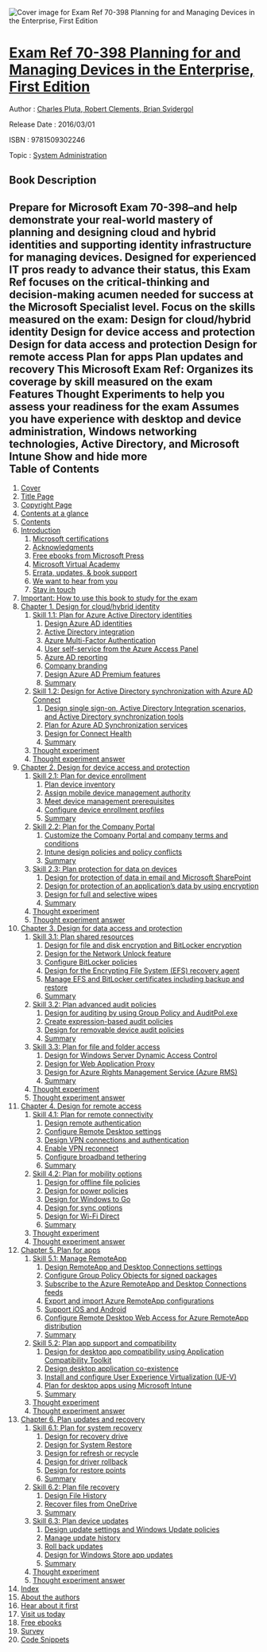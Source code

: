 ![Cover image for Exam Ref 70-398 Planning for and Managing Devices in the Enterprise, First Edition](https://imgdetail.ebookreading.net/cover/cover/system_admin/EB9781509302246.jpg)

[Exam Ref 70-398 Planning for and Managing Devices in the Enterprise, First Edition](https://ebookreading.net/view/book/Exam+Ref+70-398+Planning+for+and+Managing+Devices+in+the+Enterprise%2C+First+Edition-EB9781509302246_1.html "Exam Ref 70-398 Planning for and Managing Devices in the Enterprise, First Edition")
====================================================================================================================

Author : [Charles Pluta](https://ebookreading.net/search/author/Charles+Pluta),[ Robert Clements](https://ebookreading.net/search/author/+Robert+Clements),[ Brian Svidergol](https://ebookreading.net/search/author/+Brian+Svidergol)

Release Date : 2016/03/01

ISBN : 9781509302246

Topic : [System Administration](https://ebookreading.net/search/category/system-administration)

Book Description
-----------------

 Prepare for Microsoft Exam 70-398–and help demonstrate your real-world mastery of planning and designing cloud and hybrid identities and supporting identity infrastructure for managing devices. Designed for experienced IT pros ready to advance their status, this Exam Ref focuses on the critical-thinking and decision-making acumen needed for success at the Microsoft Specialist level.  Focus on the skills measured on the exam:
Design for cloud/hybrid identity
Design for device access and protection
Design for data access and protection
Design for remote access
Plan for apps
Plan updates and recovery
This Microsoft Exam Ref:
Organizes its coverage by skill measured on the exam
Features Thought Experiments to help you assess your readiness for the exam
Assumes you have experience with desktop and device administration, Windows networking technologies, Active Directory, and Microsoft Intune
        Show and hide more                
Table of Contents
-----------------

1. [Cover](https://ebookreading.net/view/book/Exam+Ref+70-398+Planning+for+and+Managing+Devices+in+the+Enterprise%2C+First+Edition-EB9781509302246_1.html#cover)
1. [Title Page](https://ebookreading.net/view/book/Exam+Ref+70-398+Planning+for+and+Managing+Devices+in+the+Enterprise%2C+First+Edition-EB9781509302246_2.html#title)
1. [Copyright Page](https://ebookreading.net/view/book/Exam+Ref+70-398+Planning+for+and+Managing+Devices+in+the+Enterprise%2C+First+Edition-EB9781509302246_3.html#copy)
1. [Contents at a glance](https://ebookreading.net/view/book/Exam+Ref+70-398+Planning+for+and+Managing+Devices+in+the+Enterprise%2C+First+Edition-EB9781509302246_4.html#toc)
1. [Contents](https://ebookreading.net/view/book/Exam+Ref+70-398+Planning+for+and+Managing+Devices+in+the+Enterprise%2C+First+Edition-EB9781509302246_5.html#bk01-toc)
1. [Introduction](https://ebookreading.net/view/book/Exam+Ref+70-398+Planning+for+and+Managing+Devices+in+the+Enterprise%2C+First+Edition-EB9781509302246_6.html#pref01)
    1. [Microsoft certifications](https://ebookreading.net/view/book/Exam+Ref+70-398+Planning+for+and+Managing+Devices+in+the+Enterprise%2C+First+Edition-EB9781509302246_6.html#pref01lev1sec1)
    1. [Acknowledgments](https://ebookreading.net/view/book/Exam+Ref+70-398+Planning+for+and+Managing+Devices+in+the+Enterprise%2C+First+Edition-EB9781509302246_6.html#pref01lev1sec2)
    1. [Free ebooks from Microsoft Press](https://ebookreading.net/view/book/Exam+Ref+70-398+Planning+for+and+Managing+Devices+in+the+Enterprise%2C+First+Edition-EB9781509302246_6.html#pref01lev1sec3)
    1. [Microsoft Virtual Academy](https://ebookreading.net/view/book/Exam+Ref+70-398+Planning+for+and+Managing+Devices+in+the+Enterprise%2C+First+Edition-EB9781509302246_6.html#pref01lev1sec4)
    1. [Errata, updates, &amp; book support](https://ebookreading.net/view/book/Exam+Ref+70-398+Planning+for+and+Managing+Devices+in+the+Enterprise%2C+First+Edition-EB9781509302246_6.html#pref01lev1sec5)
    1. [We want to hear from you](https://ebookreading.net/view/book/Exam+Ref+70-398+Planning+for+and+Managing+Devices+in+the+Enterprise%2C+First+Edition-EB9781509302246_6.html#pref01lev1sec6)
    1. [Stay in touch](https://ebookreading.net/view/book/Exam+Ref+70-398+Planning+for+and+Managing+Devices+in+the+Enterprise%2C+First+Edition-EB9781509302246_6.html#pref01lev1sec7)
1. [Important: How to use this book to study for the exam](https://ebookreading.net/view/book/Exam+Ref+70-398+Planning+for+and+Managing+Devices+in+the+Enterprise%2C+First+Edition-EB9781509302246_7.html#pref02)
1. [Chapter 1. Design for cloud/hybrid identity](https://ebookreading.net/view/book/Exam+Ref+70-398+Planning+for+and+Managing+Devices+in+the+Enterprise%2C+First+Edition-EB9781509302246_8.html#ch01)
    1. [Skill 1.1: Plan for Azure Active Directory identities](https://ebookreading.net/view/book/Exam+Ref+70-398+Planning+for+and+Managing+Devices+in+the+Enterprise%2C+First+Edition-EB9781509302246_8.html#ch01lev1sec1)
        1. [Design Azure AD identities](https://ebookreading.net/view/book/Exam+Ref+70-398+Planning+for+and+Managing+Devices+in+the+Enterprise%2C+First+Edition-EB9781509302246_8.html#ch01lev2sec1)
        1. [Active Directory integration](https://ebookreading.net/view/book/Exam+Ref+70-398+Planning+for+and+Managing+Devices+in+the+Enterprise%2C+First+Edition-EB9781509302246_8.html#ch01lev2sec2)
        1. [Azure Multi-Factor Authentication](https://ebookreading.net/view/book/Exam+Ref+70-398+Planning+for+and+Managing+Devices+in+the+Enterprise%2C+First+Edition-EB9781509302246_8.html#ch01lev2sec3)
        1. [User self-service from the Azure Access Panel](https://ebookreading.net/view/book/Exam+Ref+70-398+Planning+for+and+Managing+Devices+in+the+Enterprise%2C+First+Edition-EB9781509302246_8.html#ch01lev2sec4)
        1. [Azure AD reporting](https://ebookreading.net/view/book/Exam+Ref+70-398+Planning+for+and+Managing+Devices+in+the+Enterprise%2C+First+Edition-EB9781509302246_8.html#ch01lev2sec5)
        1. [Company branding](https://ebookreading.net/view/book/Exam+Ref+70-398+Planning+for+and+Managing+Devices+in+the+Enterprise%2C+First+Edition-EB9781509302246_8.html#ch01lev2sec6)
        1. [Design Azure AD Premium features](https://ebookreading.net/view/book/Exam+Ref+70-398+Planning+for+and+Managing+Devices+in+the+Enterprise%2C+First+Edition-EB9781509302246_8.html#ch01lev2sec7)
        1. [Summary](https://ebookreading.net/view/book/Exam+Ref+70-398+Planning+for+and+Managing+Devices+in+the+Enterprise%2C+First+Edition-EB9781509302246_8.html#ch01lev2sec8)
    1. [Skill 1.2: Design for Active Directory synchronization with Azure AD Connect](https://ebookreading.net/view/book/Exam+Ref+70-398+Planning+for+and+Managing+Devices+in+the+Enterprise%2C+First+Edition-EB9781509302246_8.html#ch01lev1sec2)
        1. [Design single sign-on, Active Directory Integration scenarios, and Active Directory synchronization tools](https://ebookreading.net/view/book/Exam+Ref+70-398+Planning+for+and+Managing+Devices+in+the+Enterprise%2C+First+Edition-EB9781509302246_8.html#ch01lev2sec9)
        1. [Plan for Azure AD Synchronization services](https://ebookreading.net/view/book/Exam+Ref+70-398+Planning+for+and+Managing+Devices+in+the+Enterprise%2C+First+Edition-EB9781509302246_8.html#ch01lev2sec10)
        1. [Design for Connect Health](https://ebookreading.net/view/book/Exam+Ref+70-398+Planning+for+and+Managing+Devices+in+the+Enterprise%2C+First+Edition-EB9781509302246_8.html#ch01lev2sec11)
        1. [Summary](https://ebookreading.net/view/book/Exam+Ref+70-398+Planning+for+and+Managing+Devices+in+the+Enterprise%2C+First+Edition-EB9781509302246_8.html#ch01lev2sec12)
    1. [Thought experiment](https://ebookreading.net/view/book/Exam+Ref+70-398+Planning+for+and+Managing+Devices+in+the+Enterprise%2C+First+Edition-EB9781509302246_8.html#ch01lev1sec3)
    1. [Thought experiment answer](https://ebookreading.net/view/book/Exam+Ref+70-398+Planning+for+and+Managing+Devices+in+the+Enterprise%2C+First+Edition-EB9781509302246_8.html#ch01lev1sec4)
1. [Chapter 2. Design for device access and protection](https://ebookreading.net/view/book/Exam+Ref+70-398+Planning+for+and+Managing+Devices+in+the+Enterprise%2C+First+Edition-EB9781509302246_9.html#ch02)
    1. [Skill 2.1: Plan for device enrollment](https://ebookreading.net/view/book/Exam+Ref+70-398+Planning+for+and+Managing+Devices+in+the+Enterprise%2C+First+Edition-EB9781509302246_9.html#ch02lev1sec1)
        1. [Plan device inventory](https://ebookreading.net/view/book/Exam+Ref+70-398+Planning+for+and+Managing+Devices+in+the+Enterprise%2C+First+Edition-EB9781509302246_9.html#ch02lev2sec1)
        1. [Assign mobile device management authority](https://ebookreading.net/view/book/Exam+Ref+70-398+Planning+for+and+Managing+Devices+in+the+Enterprise%2C+First+Edition-EB9781509302246_9.html#ch02lev2sec2)
        1. [Meet device management prerequisites](https://ebookreading.net/view/book/Exam+Ref+70-398+Planning+for+and+Managing+Devices+in+the+Enterprise%2C+First+Edition-EB9781509302246_9.html#ch02lev2sec3)
        1. [Configure device enrollment profiles](https://ebookreading.net/view/book/Exam+Ref+70-398+Planning+for+and+Managing+Devices+in+the+Enterprise%2C+First+Edition-EB9781509302246_9.html#ch02lev2sec4)
        1. [Summary](https://ebookreading.net/view/book/Exam+Ref+70-398+Planning+for+and+Managing+Devices+in+the+Enterprise%2C+First+Edition-EB9781509302246_9.html#ch02lev2sec5)
    1. [Skill 2.2: Plan for the Company Portal](https://ebookreading.net/view/book/Exam+Ref+70-398+Planning+for+and+Managing+Devices+in+the+Enterprise%2C+First+Edition-EB9781509302246_9.html#ch02lev1sec2)
        1. [Customize the Company Portal and company terms and conditions](https://ebookreading.net/view/book/Exam+Ref+70-398+Planning+for+and+Managing+Devices+in+the+Enterprise%2C+First+Edition-EB9781509302246_9.html#ch02lev2sec6)
        1. [Intune design policies and policy conflicts](https://ebookreading.net/view/book/Exam+Ref+70-398+Planning+for+and+Managing+Devices+in+the+Enterprise%2C+First+Edition-EB9781509302246_9.html#ch02lev2sec7)
        1. [Summary](https://ebookreading.net/view/book/Exam+Ref+70-398+Planning+for+and+Managing+Devices+in+the+Enterprise%2C+First+Edition-EB9781509302246_9.html#ch02lev2sec8)
    1. [Skill 2.3: Plan protection for data on devices](https://ebookreading.net/view/book/Exam+Ref+70-398+Planning+for+and+Managing+Devices+in+the+Enterprise%2C+First+Edition-EB9781509302246_9.html#ch02lev1sec3)
        1. [Design for protection of data in email and Microsoft SharePoint](https://ebookreading.net/view/book/Exam+Ref+70-398+Planning+for+and+Managing+Devices+in+the+Enterprise%2C+First+Edition-EB9781509302246_9.html#ch02lev2sec9)
        1. [Design for protection of an application’s data by using encryption](https://ebookreading.net/view/book/Exam+Ref+70-398+Planning+for+and+Managing+Devices+in+the+Enterprise%2C+First+Edition-EB9781509302246_9.html#ch02lev2sec10)
        1. [Design for full and selective wipes](https://ebookreading.net/view/book/Exam+Ref+70-398+Planning+for+and+Managing+Devices+in+the+Enterprise%2C+First+Edition-EB9781509302246_9.html#ch02lev2sec11)
        1. [Summary](https://ebookreading.net/view/book/Exam+Ref+70-398+Planning+for+and+Managing+Devices+in+the+Enterprise%2C+First+Edition-EB9781509302246_9.html#ch02lev2sec12)
    1. [Thought experiment](https://ebookreading.net/view/book/Exam+Ref+70-398+Planning+for+and+Managing+Devices+in+the+Enterprise%2C+First+Edition-EB9781509302246_9.html#ch02lev1sec4)
    1. [Thought experiment answer](https://ebookreading.net/view/book/Exam+Ref+70-398+Planning+for+and+Managing+Devices+in+the+Enterprise%2C+First+Edition-EB9781509302246_9.html#ch02lev1sec5)
1. [Chapter 3. Design for data access and protection](https://ebookreading.net/view/book/Exam+Ref+70-398+Planning+for+and+Managing+Devices+in+the+Enterprise%2C+First+Edition-EB9781509302246_10.html#ch03)
    1. [Skill 3.1: Plan shared resources](https://ebookreading.net/view/book/Exam+Ref+70-398+Planning+for+and+Managing+Devices+in+the+Enterprise%2C+First+Edition-EB9781509302246_10.html#ch03lev1sec1)
        1. [Design for file and disk encryption and BitLocker encryption](https://ebookreading.net/view/book/Exam+Ref+70-398+Planning+for+and+Managing+Devices+in+the+Enterprise%2C+First+Edition-EB9781509302246_10.html#ch03lev2sec1)
        1. [Design for the Network Unlock feature](https://ebookreading.net/view/book/Exam+Ref+70-398+Planning+for+and+Managing+Devices+in+the+Enterprise%2C+First+Edition-EB9781509302246_10.html#ch03lev2sec2)
        1. [Configure BitLocker policies](https://ebookreading.net/view/book/Exam+Ref+70-398+Planning+for+and+Managing+Devices+in+the+Enterprise%2C+First+Edition-EB9781509302246_10.html#ch03lev2sec3)
        1. [Design for the Encrypting File System (EFS) recovery agent](https://ebookreading.net/view/book/Exam+Ref+70-398+Planning+for+and+Managing+Devices+in+the+Enterprise%2C+First+Edition-EB9781509302246_10.html#ch03lev2sec4)
        1. [Manage EFS and BitLocker certificates including backup and restore](https://ebookreading.net/view/book/Exam+Ref+70-398+Planning+for+and+Managing+Devices+in+the+Enterprise%2C+First+Edition-EB9781509302246_10.html#ch03lev2sec5)
        1. [Summary](https://ebookreading.net/view/book/Exam+Ref+70-398+Planning+for+and+Managing+Devices+in+the+Enterprise%2C+First+Edition-EB9781509302246_10.html#ch03lev2sec6)
    1. [Skill 3.2: Plan advanced audit policies](https://ebookreading.net/view/book/Exam+Ref+70-398+Planning+for+and+Managing+Devices+in+the+Enterprise%2C+First+Edition-EB9781509302246_10.html#ch03lev1sec2)
        1. [Design for auditing by using Group Policy and AuditPol.exe](https://ebookreading.net/view/book/Exam+Ref+70-398+Planning+for+and+Managing+Devices+in+the+Enterprise%2C+First+Edition-EB9781509302246_10.html#ch03lev2sec7)
        1. [Create expression-based audit policies](https://ebookreading.net/view/book/Exam+Ref+70-398+Planning+for+and+Managing+Devices+in+the+Enterprise%2C+First+Edition-EB9781509302246_10.html#ch03lev2sec8)
        1. [Design for removable device audit policies](https://ebookreading.net/view/book/Exam+Ref+70-398+Planning+for+and+Managing+Devices+in+the+Enterprise%2C+First+Edition-EB9781509302246_10.html#ch03lev2sec9)
        1. [Summary](https://ebookreading.net/view/book/Exam+Ref+70-398+Planning+for+and+Managing+Devices+in+the+Enterprise%2C+First+Edition-EB9781509302246_10.html#ch03lev2sec10)
    1. [Skill 3.3: Plan for file and folder access](https://ebookreading.net/view/book/Exam+Ref+70-398+Planning+for+and+Managing+Devices+in+the+Enterprise%2C+First+Edition-EB9781509302246_10.html#ch03lev1sec3)
        1. [Design for Windows Server Dynamic Access Control](https://ebookreading.net/view/book/Exam+Ref+70-398+Planning+for+and+Managing+Devices+in+the+Enterprise%2C+First+Edition-EB9781509302246_10.html#ch03lev2sec11)
        1. [Design for Web Application Proxy](https://ebookreading.net/view/book/Exam+Ref+70-398+Planning+for+and+Managing+Devices+in+the+Enterprise%2C+First+Edition-EB9781509302246_10.html#ch03lev2sec12)
        1. [Design for Azure Rights Management Service (Azure RMS)](https://ebookreading.net/view/book/Exam+Ref+70-398+Planning+for+and+Managing+Devices+in+the+Enterprise%2C+First+Edition-EB9781509302246_10.html#ch03lev2sec13)
        1. [Summary](https://ebookreading.net/view/book/Exam+Ref+70-398+Planning+for+and+Managing+Devices+in+the+Enterprise%2C+First+Edition-EB9781509302246_10.html#ch03lev2sec14)
    1. [Thought experiment](https://ebookreading.net/view/book/Exam+Ref+70-398+Planning+for+and+Managing+Devices+in+the+Enterprise%2C+First+Edition-EB9781509302246_10.html#ch03lev1sec4)
    1. [Thought experiment answer](https://ebookreading.net/view/book/Exam+Ref+70-398+Planning+for+and+Managing+Devices+in+the+Enterprise%2C+First+Edition-EB9781509302246_10.html#ch03lev1sec5)
1. [Chapter 4. Design for remote access](https://ebookreading.net/view/book/Exam+Ref+70-398+Planning+for+and+Managing+Devices+in+the+Enterprise%2C+First+Edition-EB9781509302246_11.html#ch04)
    1. [Skill 4.1: Plan for remote connectivity](https://ebookreading.net/view/book/Exam+Ref+70-398+Planning+for+and+Managing+Devices+in+the+Enterprise%2C+First+Edition-EB9781509302246_11.html#ch04lev1sec1)
        1. [Design remote authentication](https://ebookreading.net/view/book/Exam+Ref+70-398+Planning+for+and+Managing+Devices+in+the+Enterprise%2C+First+Edition-EB9781509302246_11.html#ch04lev2sec1)
        1. [Configure Remote Desktop settings](https://ebookreading.net/view/book/Exam+Ref+70-398+Planning+for+and+Managing+Devices+in+the+Enterprise%2C+First+Edition-EB9781509302246_11.html#ch04lev2sec2)
        1. [Design VPN connections and authentication](https://ebookreading.net/view/book/Exam+Ref+70-398+Planning+for+and+Managing+Devices+in+the+Enterprise%2C+First+Edition-EB9781509302246_11.html#ch04lev2sec3)
        1. [Enable VPN reconnect](https://ebookreading.net/view/book/Exam+Ref+70-398+Planning+for+and+Managing+Devices+in+the+Enterprise%2C+First+Edition-EB9781509302246_11.html#ch04lev2sec4)
        1. [Configure broadband tethering](https://ebookreading.net/view/book/Exam+Ref+70-398+Planning+for+and+Managing+Devices+in+the+Enterprise%2C+First+Edition-EB9781509302246_11.html#ch04lev2sec5)
        1. [Summary](https://ebookreading.net/view/book/Exam+Ref+70-398+Planning+for+and+Managing+Devices+in+the+Enterprise%2C+First+Edition-EB9781509302246_11.html#ch04lev2sec6)
    1. [Skill 4.2: Plan for mobility options](https://ebookreading.net/view/book/Exam+Ref+70-398+Planning+for+and+Managing+Devices+in+the+Enterprise%2C+First+Edition-EB9781509302246_11.html#ch04lev1sec2)
        1. [Design for offline file policies](https://ebookreading.net/view/book/Exam+Ref+70-398+Planning+for+and+Managing+Devices+in+the+Enterprise%2C+First+Edition-EB9781509302246_11.html#ch04lev2sec7)
        1. [Design for power policies](https://ebookreading.net/view/book/Exam+Ref+70-398+Planning+for+and+Managing+Devices+in+the+Enterprise%2C+First+Edition-EB9781509302246_11.html#ch04lev2sec8)
        1. [Design for Windows to Go](https://ebookreading.net/view/book/Exam+Ref+70-398+Planning+for+and+Managing+Devices+in+the+Enterprise%2C+First+Edition-EB9781509302246_11.html#ch04lev2sec9)
        1. [Design for sync options](https://ebookreading.net/view/book/Exam+Ref+70-398+Planning+for+and+Managing+Devices+in+the+Enterprise%2C+First+Edition-EB9781509302246_11.html#ch04lev2sec10)
        1. [Design for Wi-Fi Direct](https://ebookreading.net/view/book/Exam+Ref+70-398+Planning+for+and+Managing+Devices+in+the+Enterprise%2C+First+Edition-EB9781509302246_11.html#ch04lev2sec11)
        1. [Summary](https://ebookreading.net/view/book/Exam+Ref+70-398+Planning+for+and+Managing+Devices+in+the+Enterprise%2C+First+Edition-EB9781509302246_11.html#ch04lev2sec12)
    1. [Thought experiment](https://ebookreading.net/view/book/Exam+Ref+70-398+Planning+for+and+Managing+Devices+in+the+Enterprise%2C+First+Edition-EB9781509302246_11.html#ch04lev1sec3)
    1. [Thought experiment answer](https://ebookreading.net/view/book/Exam+Ref+70-398+Planning+for+and+Managing+Devices+in+the+Enterprise%2C+First+Edition-EB9781509302246_11.html#ch04lev1sec4)
1. [Chapter 5. Plan for apps](https://ebookreading.net/view/book/Exam+Ref+70-398+Planning+for+and+Managing+Devices+in+the+Enterprise%2C+First+Edition-EB9781509302246_12.html#ch05)
    1. [Skill 5.1: Manage RemoteApp](https://ebookreading.net/view/book/Exam+Ref+70-398+Planning+for+and+Managing+Devices+in+the+Enterprise%2C+First+Edition-EB9781509302246_12.html#ch05lev1sec1)
        1. [Design RemoteApp and Desktop Connections settings](https://ebookreading.net/view/book/Exam+Ref+70-398+Planning+for+and+Managing+Devices+in+the+Enterprise%2C+First+Edition-EB9781509302246_12.html#ch05lev2sec1)
        1. [Configure Group Policy Objects for signed packages](https://ebookreading.net/view/book/Exam+Ref+70-398+Planning+for+and+Managing+Devices+in+the+Enterprise%2C+First+Edition-EB9781509302246_12.html#ch05lev2sec2)
        1. [Subscribe to the Azure RemoteApp and Desktop Connections feeds](https://ebookreading.net/view/book/Exam+Ref+70-398+Planning+for+and+Managing+Devices+in+the+Enterprise%2C+First+Edition-EB9781509302246_12.html#ch05lev2sec3)
        1. [Export and import Azure RemoteApp configurations](https://ebookreading.net/view/book/Exam+Ref+70-398+Planning+for+and+Managing+Devices+in+the+Enterprise%2C+First+Edition-EB9781509302246_12.html#ch05lev2sec4)
        1. [Support iOS and Android](https://ebookreading.net/view/book/Exam+Ref+70-398+Planning+for+and+Managing+Devices+in+the+Enterprise%2C+First+Edition-EB9781509302246_12.html#ch05lev2sec5)
        1. [Configure Remote Desktop Web Access for Azure RemoteApp distribution](https://ebookreading.net/view/book/Exam+Ref+70-398+Planning+for+and+Managing+Devices+in+the+Enterprise%2C+First+Edition-EB9781509302246_12.html#ch05lev2sec6)
        1. [Summary](https://ebookreading.net/view/book/Exam+Ref+70-398+Planning+for+and+Managing+Devices+in+the+Enterprise%2C+First+Edition-EB9781509302246_12.html#ch05lev2sec7)
    1. [Skill 5.2: Plan app support and compatibility](https://ebookreading.net/view/book/Exam+Ref+70-398+Planning+for+and+Managing+Devices+in+the+Enterprise%2C+First+Edition-EB9781509302246_12.html#ch05lev1sec2)
        1. [Design for desktop app compatibility using Application Compatibility Toolkit](https://ebookreading.net/view/book/Exam+Ref+70-398+Planning+for+and+Managing+Devices+in+the+Enterprise%2C+First+Edition-EB9781509302246_12.html#ch05lev2sec8)
        1. [Design desktop application co-existence](https://ebookreading.net/view/book/Exam+Ref+70-398+Planning+for+and+Managing+Devices+in+the+Enterprise%2C+First+Edition-EB9781509302246_12.html#ch05lev2sec9)
        1. [Install and configure User Experience Virtualization (UE-V)](https://ebookreading.net/view/book/Exam+Ref+70-398+Planning+for+and+Managing+Devices+in+the+Enterprise%2C+First+Edition-EB9781509302246_12.html#ch05lev2sec10)
        1. [Plan for desktop apps using Microsoft Intune](https://ebookreading.net/view/book/Exam+Ref+70-398+Planning+for+and+Managing+Devices+in+the+Enterprise%2C+First+Edition-EB9781509302246_12.html#ch05lev2sec11)
        1. [Summary](https://ebookreading.net/view/book/Exam+Ref+70-398+Planning+for+and+Managing+Devices+in+the+Enterprise%2C+First+Edition-EB9781509302246_12.html#ch05lev2sec12)
    1. [Thought experiment](https://ebookreading.net/view/book/Exam+Ref+70-398+Planning+for+and+Managing+Devices+in+the+Enterprise%2C+First+Edition-EB9781509302246_12.html#ch05lev1sec3)
    1. [Thought experiment answer](https://ebookreading.net/view/book/Exam+Ref+70-398+Planning+for+and+Managing+Devices+in+the+Enterprise%2C+First+Edition-EB9781509302246_12.html#ch05lev1sec4)
1. [Chapter 6. Plan updates and recovery](https://ebookreading.net/view/book/Exam+Ref+70-398+Planning+for+and+Managing+Devices+in+the+Enterprise%2C+First+Edition-EB9781509302246_13.html#ch06)
    1. [Skill 6.1: Plan for system recovery](https://ebookreading.net/view/book/Exam+Ref+70-398+Planning+for+and+Managing+Devices+in+the+Enterprise%2C+First+Edition-EB9781509302246_13.html#ch06lev1sec1)
        1. [Design for recovery drive](https://ebookreading.net/view/book/Exam+Ref+70-398+Planning+for+and+Managing+Devices+in+the+Enterprise%2C+First+Edition-EB9781509302246_13.html#ch06lev2sec1)
        1. [Design for System Restore](https://ebookreading.net/view/book/Exam+Ref+70-398+Planning+for+and+Managing+Devices+in+the+Enterprise%2C+First+Edition-EB9781509302246_13.html#ch06lev2sec2)
        1. [Design for refresh or recycle](https://ebookreading.net/view/book/Exam+Ref+70-398+Planning+for+and+Managing+Devices+in+the+Enterprise%2C+First+Edition-EB9781509302246_13.html#ch06lev2sec3)
        1. [Design for driver rollback](https://ebookreading.net/view/book/Exam+Ref+70-398+Planning+for+and+Managing+Devices+in+the+Enterprise%2C+First+Edition-EB9781509302246_13.html#ch06lev2sec4)
        1. [Design for restore points](https://ebookreading.net/view/book/Exam+Ref+70-398+Planning+for+and+Managing+Devices+in+the+Enterprise%2C+First+Edition-EB9781509302246_13.html#ch06lev2sec5)
        1. [Summary](https://ebookreading.net/view/book/Exam+Ref+70-398+Planning+for+and+Managing+Devices+in+the+Enterprise%2C+First+Edition-EB9781509302246_13.html#ch06lev2sec6)
    1. [Skill 6.2: Plan file recovery](https://ebookreading.net/view/book/Exam+Ref+70-398+Planning+for+and+Managing+Devices+in+the+Enterprise%2C+First+Edition-EB9781509302246_13.html#ch06lev1sec2)
        1. [Design File History](https://ebookreading.net/view/book/Exam+Ref+70-398+Planning+for+and+Managing+Devices+in+the+Enterprise%2C+First+Edition-EB9781509302246_13.html#ch06lev2sec7)
        1. [Recover files from OneDrive](https://ebookreading.net/view/book/Exam+Ref+70-398+Planning+for+and+Managing+Devices+in+the+Enterprise%2C+First+Edition-EB9781509302246_13.html#ch06lev2sec8)
        1. [Summary](https://ebookreading.net/view/book/Exam+Ref+70-398+Planning+for+and+Managing+Devices+in+the+Enterprise%2C+First+Edition-EB9781509302246_13.html#ch06lev2sec9)
    1. [Skill 6.3: Plan device updates](https://ebookreading.net/view/book/Exam+Ref+70-398+Planning+for+and+Managing+Devices+in+the+Enterprise%2C+First+Edition-EB9781509302246_13.html#ch06lev1sec3)
        1. [Design update settings and Windows Update policies](https://ebookreading.net/view/book/Exam+Ref+70-398+Planning+for+and+Managing+Devices+in+the+Enterprise%2C+First+Edition-EB9781509302246_13.html#ch06lev2sec10)
        1. [Manage update history](https://ebookreading.net/view/book/Exam+Ref+70-398+Planning+for+and+Managing+Devices+in+the+Enterprise%2C+First+Edition-EB9781509302246_13.html#ch06lev2sec11)
        1. [Roll back updates](https://ebookreading.net/view/book/Exam+Ref+70-398+Planning+for+and+Managing+Devices+in+the+Enterprise%2C+First+Edition-EB9781509302246_13.html#ch06lev2sec12)
        1. [Design for Windows Store app updates](https://ebookreading.net/view/book/Exam+Ref+70-398+Planning+for+and+Managing+Devices+in+the+Enterprise%2C+First+Edition-EB9781509302246_13.html#ch06lev2sec13)
        1. [Summary](https://ebookreading.net/view/book/Exam+Ref+70-398+Planning+for+and+Managing+Devices+in+the+Enterprise%2C+First+Edition-EB9781509302246_13.html#ch06lev2sec14)
    1. [Thought experiment](https://ebookreading.net/view/book/Exam+Ref+70-398+Planning+for+and+Managing+Devices+in+the+Enterprise%2C+First+Edition-EB9781509302246_13.html#ch06lev1sec4)
    1. [Thought experiment answer](https://ebookreading.net/view/book/Exam+Ref+70-398+Planning+for+and+Managing+Devices+in+the+Enterprise%2C+First+Edition-EB9781509302246_13.html#ch06lev1sec5)
1. [Index](https://ebookreading.net/view/book/Exam+Ref+70-398+Planning+for+and+Managing+Devices+in+the+Enterprise%2C+First+Edition-EB9781509302246_14.html#index)
1. [About the authors](https://ebookreading.net/view/book/Exam+Ref+70-398+Planning+for+and+Managing+Devices+in+the+Enterprise%2C+First+Edition-EB9781509302246_15.html#app01)
1. [Hear about it first](https://ebookreading.net/view/book/Exam+Ref+70-398+Planning+for+and+Managing+Devices+in+the+Enterprise%2C+First+Edition-EB9781509302246_16.html#app02)
1. [Visit us today](https://ebookreading.net/view/book/Exam+Ref+70-398+Planning+for+and+Managing+Devices+in+the+Enterprise%2C+First+Edition-EB9781509302246_17.html#app03)
1. [Free ebooks](https://ebookreading.net/view/book/Exam+Ref+70-398+Planning+for+and+Managing+Devices+in+the+Enterprise%2C+First+Edition-EB9781509302246_18.html#app04)
1. [Survey](https://ebookreading.net/view/book/Exam+Ref+70-398+Planning+for+and+Managing+Devices+in+the+Enterprise%2C+First+Edition-EB9781509302246_19.html#app05)
1. [Code Snippets](https://ebookreading.net/view/book/Exam+Ref+70-398+Planning+for+and+Managing+Devices+in+the+Enterprise%2C+First+Edition-EB9781509302246_20.html#ch04_images)
